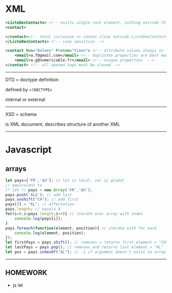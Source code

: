 # XML


```xml
<ListeDesContacts> <!-- exists single root element, nothing outside this -->
<contact>

</contact><!-- total inclusion => cannot close outside ListeDesContacts -->
</ListeDesContacts> <!-- case sensitive -->
```

```xml
<contact Nom="Balmes" Prenom="Simon"> <!-- attribute values always in ""-->
    <email>a.f@gmail.com</email> <!-- duplicate properties are best made into child tags -->
    <email>a.g@numericable.fr</email> <!-- unique properties  -->
</contact> <!-- all opened tags must be closed -->

```
___
DTD = doctype definition

defined by `<!DOCTYPE>`

internal or external

___
XSD = schema

is XML document, describes structure of another XML

___
# Javascript

## arrays

```javascript
let pays=['FR','AU']; // let is local. var is global
// equivalent to 
/* let */ pays = new Array('FR','AU');
pays.push('ALG'); // add last
pays.unshift("CH"); // add first
pays[3] = "AL"; // affectation
pays.length; // equals 4
for(i=0;i<pays.length;i++){ // iterate over array with index
    console.log(pays[i]);
}
pays.foreach(function(element, position){ // iterate with for each
    console.log(element, position);
}); 
let firstPays = pays.shift(); // removes + returns first element > "CH"
let lastPays = pays.pop(); // removes and returns last element > "AL"
let pos = pays.indexOf("AL"); // -1 if argument doesn't exist in array || index of argument in array

```


___
## HOMEWORK
* js let
